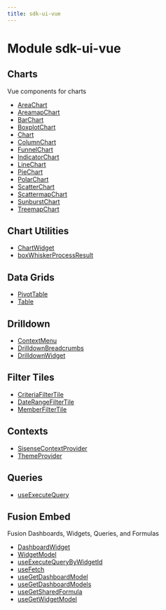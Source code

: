 ```yaml
---
title: sdk-ui-vue
---
```


# Module sdk-ui-vue <Badge type="beta" text="Beta" />

## Charts

Vue components for charts

- [AreaChart](charts/class.AreaChart.md)
- [AreamapChart](charts/class.AreamapChart.md)
- [BarChart](charts/class.BarChart.md)
- [BoxplotChart](charts/class.BoxplotChart.md)
- [Chart](charts/class.Chart.md)
- [ColumnChart](charts/class.ColumnChart.md)
- [FunnelChart](charts/class.FunnelChart.md)
- [IndicatorChart](charts/class.IndicatorChart.md)
- [LineChart](charts/class.LineChart.md)
- [PieChart](charts/class.PieChart.md)
- [PolarChart](charts/class.PolarChart.md)
- [ScatterChart](charts/class.ScatterChart.md)
- [ScattermapChart](charts/class.ScattermapChart.md)
- [SunburstChart](charts/class.SunburstChart.md)
- [TreemapChart](charts/class.TreemapChart.md)

## Chart Utilities

- [ChartWidget](chart-utilities/class.ChartWidget.md)
- [boxWhiskerProcessResult](chart-utilities/function.boxWhiskerProcessResult.md)

## Data Grids

- [PivotTable](data-grids/class.PivotTable.md) <Badge type="beta" text="Beta" />
- [Table](data-grids/class.Table.md)

## Drilldown

- [ContextMenu](drilldown/class.ContextMenu.md)
- [DrilldownBreadcrumbs](drilldown/class.DrilldownBreadcrumbs.md)
- [DrilldownWidget](drilldown/class.DrilldownWidget.md)

## Filter Tiles

- [CriteriaFilterTile](filter-tiles/class.CriteriaFilterTile.md)
- [DateRangeFilterTile](filter-tiles/class.DateRangeFilterTile.md)
- [MemberFilterTile](filter-tiles/class.MemberFilterTile.md)

## Contexts

- [SisenseContextProvider](contexts/class.SisenseContextProvider.md)
- [ThemeProvider](contexts/class.ThemeProvider.md)

## Queries

- [useExecuteQuery](queries/function.useExecuteQuery.md)

## Fusion Embed

Fusion Dashboards, Widgets, Queries, and Formulas

- [DashboardWidget](fusion-embed/class.DashboardWidget.md) <Badge type="fusionEmbed" text="Fusion Embed" />
- [WidgetModel](fusion-embed/class.WidgetModel.md) <Badge type="fusionEmbed" text="Fusion Embed" />
- [useExecuteQueryByWidgetId](fusion-embed/function.useExecuteQueryByWidgetId.md) <Badge type="fusionEmbed" text="Fusion Embed" />
- [useFetch](fusion-embed/function.useFetch.md) <Badge type="fusionEmbed" text="Fusion Embed" />
- [useGetDashboardModel](fusion-embed/function.useGetDashboardModel.md) <Badge type="fusionEmbed" text="Fusion Embed" />
- [useGetDashboardModels](fusion-embed/function.useGetDashboardModels.md) <Badge type="fusionEmbed" text="Fusion Embed" />
- [useGetSharedFormula](fusion-embed/function.useGetSharedFormula.md) <Badge type="fusionEmbed" text="Fusion Embed" />
- [useGetWidgetModel](fusion-embed/function.useGetWidgetModel.md) <Badge type="fusionEmbed" text="Fusion Embed" />

